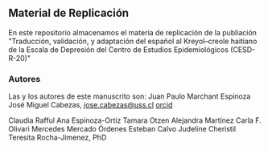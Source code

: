 

## Material de Replicación

En este repositorio almacenamos el materia de replicación de la publiación "Traducción, validación, y adaptación del español al Kreyol–creole haitiano de la Escala de Depresión del Centro de Estudios Epidemiológicos (CESD-R-20)"

### Autores
Las y los autores de este manuscrito son:
Juan Paulo Marchant Espinoza
José Miguel Cabezas, [jose.cabezas@uss.cl](jose.cabezas@uss.cl) [orcid](https://orcid.org/0000-0002-9173-0564)

Claudia Rafful
Ana Espinoza-Ortiz
Tamara Otzen
Alejandra Martínez
Carla F. Olivari
Mercedes Mercado Órdenes
Esteban Calvo
Judeline Cheristil
Teresita Rocha-Jimenez, PhD
